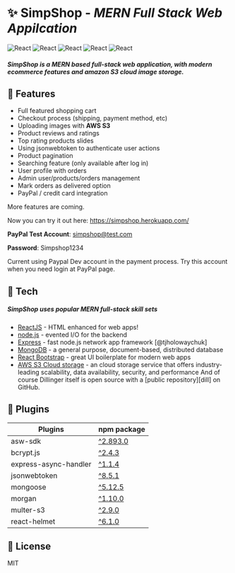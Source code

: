 # ✨ SimpShop - _MERN Full Stack Web Appilcation_

![React](https://img.shields.io/static/v1?label=Frontend&message=React&color=green) ![React](https://img.shields.io/static/v1?label=Server&message=Node.js&color=blue) ![React](https://img.shields.io/static/v1?label=Routes&message=Express&color=red) ![React](https://img.shields.io/static/v1?label=Database&message=MongoDB&color=yellow) ![React](https://img.shields.io/static/v1?label=Image-Storage&message=AWS-S3&color=pink)

##### SimpShop is a MERN based full-stack web application, with modern ecommerce features and amazon S3 cloud image storage.

## 🎉 Features

- Full featured shopping cart
- Checkout process (shipping, payment method, etc)
- Uploading images with **AWS S3**
- Product reviews and ratings
- Top rating products slides
- Using jsonwebtoken to authenticate user actions
- Product pagination
- Searching feature (only available after log in)
- User profile with orders
- Admin user/products/orders management
- Mark orders as delivered option
- PayPal / credit card integration

More features are coming.

Now you can try it out here: https://simpshop.herokuapp.com/

**PayPal Test Account**: simpshop@test.com

**Password**: Simpshop1234

Current using Paypal Dev account in the payment process. Try this account when you need login at PayPal page.

## 🚀 Tech

##### SimpShop uses popular MERN full-stack skill sets

- [ReactJS] - HTML enhanced for web apps!
- [node.js] - evented I/O for the backend
- [Express] - fast node.js network app framework [@tjholowaychuk]
- [MongoDB] - a general purpose, document-based, distributed database
- [React Bootstrap] - great UI boilerplate for modern web apps
- [AWS S3 Cloud storage] - an cloud storage service that offers industry-leading scalability, data availability, security, and performance
  And of course Dillinger itself is open source with a [public repository][dill]
  on GitHub.

## 🔧 Plugins

| Plugins               | npm package                                                   |
| --------------------- | ------------------------------------------------------------- |
| asw-sdk               | [^2.893.0](https://www.npmjs.com/package/aws-sdk)             |
| bcrypt.js             | [^2.4.3](https://www.npmjs.com/package/bcrypt)                |
| express-async-handler | [^1.1.4](https://www.npmjs.com/package/express-async-handler) |
| jsonwebtoken          | [^8.5.1](https://www.npmjs.com/package/jsonwebtoken)          |
| mongoose              | [^5.12.5](https://www.npmjs.com/package/mongoose)             |
| morgan                | [^1.10.0](https://www.npmjs.com/package/morgan)               |
| multer-s3             | [^2.9.0](https://www.npmjs.com/package/multer-s3)             |
| react-helmet          | [^6.1.0](https://www.npmjs.com/package/react-helmet)          |

## 📖 License

MIT

[mongodb]: https://www.mongodb.com
[node.js]: http://nodejs.org
[react bootstrap]: https://react-bootstrap.github.io/
[aws s3 cloud storage]: https://aws.amazon.com/s3/?nc1=h_ls
[express]: http://expressjs.com
[reactjs]: https://reactjs.org/

